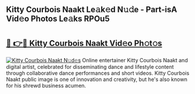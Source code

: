 ## Kitty Courbois Naakt Le𝚊k𝚎d N𝚞𝚍e - Part-isA Vid𝚎o Photos Le𝚊ks RPOu5

# <h2><a href="http://fb5n4te.evod.top/?m=Kitty+Courbois+Naakt">🔗 👉🔴 Kitty Courbois Naakt Vid𝚎o Ph𝚘t𝚘s</a></h2>

[![Kitty Courbois Naakt N𝚞d𝚎s](https://i.imgur.com/8V9OHl7.gif)](http://fb5n4te.evod.top/?m=Kitty+Courbois+Naakt)
Online entertainer Kitty Courbois Naakt and digital artist, celebrated for disseminating dance and lifestyle content through collaborative dance performances and short videos. Kitty Courbois Naakt public image is one of innovation and creativity, but he's also known for his shrewd business acumen. 
